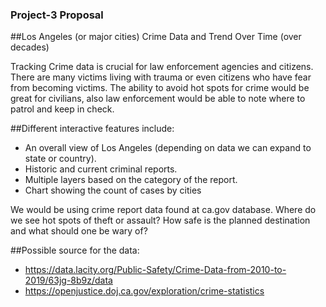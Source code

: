 ### Project-3 Proposal

##Los Angeles (or major cities) Crime Data and Trend Over Time (over decades)

Tracking Crime data is crucial for law enforcement agencies and citizens. There are many victims living with trauma or even citizens who have fear from becoming victims. The ability to avoid hot spots for crime would be great for civilians, also law enforcement would be able to note where to patrol and keep in check.

##Different interactive features include:
- An overall view of Los Angeles (depending on data we can expand to state or country).
- Historic and current criminal reports.
- Multiple layers based on the category of the report.
- Chart showing the count of cases by cities

We would be using crime report data found at ca.gov database. Where do we see hot spots of theft or assault? How safe is the planned destination and what should one be wary of?

##Possible source for the data:
- https://data.lacity.org/Public-Safety/Crime-Data-from-2010-to-2019/63jg-8b9z/data
- https://openjustice.doj.ca.gov/exploration/crime-statistics

